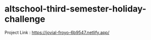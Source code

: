 # altschool-third-semester-holiday-challenge

Project Link : https://jovial-froyo-6b9547.netlify.app/
